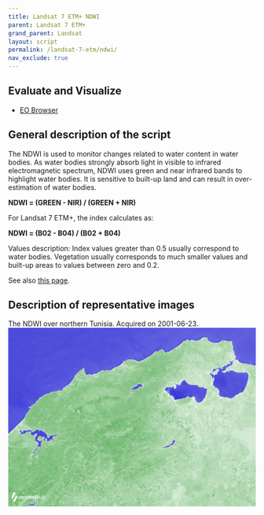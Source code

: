 ```yaml
---
title: Landsat 7 ETM+ NDWI
parent: Landsat 7 ETM+
grand_parent: Landsat
layout: script
permalink: /landsat-7-etm/ndwi/
nav_exclude: true
---
```



## Evaluate and Visualize

- [EO Browser](https://sentinelshare.page.link/YDFp)
 
## General description of the script
The NDWI is used to monitor changes related to water content in water bodies. As water bodies strongly absorb light in visible to infrared electromagnetic spectrum, NDWI uses green and near infrared bands to highlight water bodies. It is sensitive to built-up land and can result in over-estimation of water bodies. 

**NDWI = (GREEN - NIR) / (GREEN + NIR)**

For Landsat 7 ETM+, the index calculates as: 

**NDWI = (B02 - B04) / (B02 + B04)**

Values description: Index values greater than 0.5 usually correspond to water bodies. Vegetation usually corresponds to much smaller values and built-up areas to values between zero and 0.2.

See also [this page](https://custom-scripts.sentinel-hub.com/sentinel-2/ndwi/#).

## Description of representative images

The NDWI over northern Tunisia. Acquired on 2001-06-23.
![The script example 1](fig/fig1.png)

